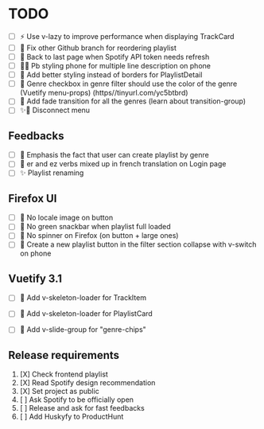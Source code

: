 # TODO

- [ ] ⚡️ Use v-lazy to improve performance when displaying TrackCard
- [ ] 🚧 Fix other Github branch for reordering playlist
- [ ] 🚧 Back to last page when Spotify API token needs refresh
- [ ] 🚧🎨 Pb styling phone for multiple line description on phone
- [ ] 🎨 Add better styling instead of borders for PlaylistDetail
- [ ] 🎨 Genre checkbox in genre filter should use the color of the genre (Vuetify menu-props) (https//tinyurl.com/yc5btbrd)
- [ ] 🎨 Add fade transition for all the genres (learn about transition-group)
- [ ] ✨🎨 Disconnect menu

## Feedbacks

- [ ] 🎨 Emphasis the fact that user can create playlist by genre
- [ ] 🎨 er and ez verbs mixed up in french translation on Login page
- [ ] ✨ Playlist renaming

## Firefox UI

- [ ] 🎨 No locale image on button
- [ ] 🎨 No green snackbar when playlist full loaded
- [ ] 🎨 No spinner on Firefox (on button + large ones)
- [ ] 🎨 Create a new playlist button in the filter section collapse with v-switch on phone

## Vuetify 3.1

- [ ] 🎨 Add v-skeleton-loader for TrackItem
- [ ] 🎨 Add v-skeleton-loader for PlaylistCard
- [ ] 🎨 Add v-slide-group for "genre-chips"


## Release requirements

1. [X] Check frontend playlist
2. [X] Read Spotify design recommendation
3. [X] Set project as public
4. [ ] Ask Spotify to be officially open
5. [ ] Release and ask for fast feedbacks
6. [ ] Add Huskyfy to ProductHunt
